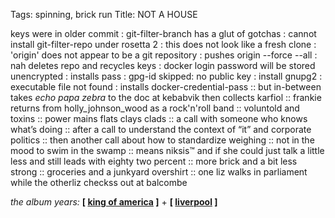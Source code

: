 Tags: spinning, brick run
Title: NOT A HOUSE
  
keys were in older commit : git-filter-branch has a glut of gotchas : cannot install git-filter-repo under rosetta 2 : this does not look like a fresh clone : 'origin' does not appear to be a git repository : pushes origin --force --all : nah deletes repo and recycles keys : docker login password will be stored unencrypted : installs pass : gpg-id skipped: no public key : install gnupg2 : executable file not found : installs docker-credential-pass :: but in-between takes _echo papa zebra_ to the doc at kebabvik then collects karfiol :: frankie returns from holly_johnson_wood as a rock'n'roll band :: voluntold and toxins :: power mains flats clays clads :: a call with someone who knows what’s doing :: after a call to understand the context of “it” and corporate politics :: then another call about how to standardize weighing :: not in the mood to swim in the swamp :: means niksis™ and if she could just talk a little less and still leads with eighty two percent :: more brick and a bit less strong :: groceries and a junkyard overshirt :: one liz walks in parliament while the otherliz checkss out at balcombe  
  
_the album years:_ **[ [king of america](https://rateyourmusic.com/release/album/the-costello-show/king-of-america/) ]** + **[ [liverpool](https://rateyourmusic.com/release/album/frankie_goes_to_hollywood/liverpool/) ]**  
